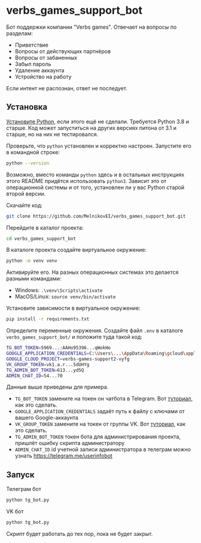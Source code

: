 # verbs_games_support_bot
Бот поддержки компании "Verbs games". Отвечает на вопросы по разделам:
- Приветствие
- Вопросы от действующих партнёров
- Вопросы от забаненных
- Забыл пароль
- Удаление аккаунта
- Устройство на работу

Если интент не распознан, ответ не последует. 

## Установка
[Установите Python](https://www.python.org/), если этого ещё не сделали. Требуется Python 3.8 и старше. Код может запуститься на других версиях питона от 3.1 и старше, но на них не тестировался.

Проверьте, что `python` установлен и корректно настроен. Запустите его в командной строке:
```sh
python --version
```
Возможно, вместо команды `python` здесь и в остальных инструкциях этого README придётся использовать `python3`. Зависит это от операционной системы и от того, установлен ли у вас Python старой второй версии. 

Скачайте код:
```sh
git clone https://github.com/MelnikovEI/verbs_games_support_bot.git
```

Перейдите в каталог проекта:
```sh
cd verbs_games_support_bot
```

В каталоге проекта создайте виртуальное окружение:
```sh
python -m venv venv
```
Активируйте его. На разных операционных системах это делается разными командами:

- Windows: `.\venv\Scripts\activate`
- MacOS/Linux: `source venv/bin/activate`

Установите зависимости в виртуальное окружение:
```sh
pip install -r requirements.txt
```

Определите переменные окружения. Создайте файл `.env` в каталоге `verbs_games_support_bot/` и положите туда такой код:
```sh
TG_BOT_TOKEN=5969...:AAHo95396...qWokHo
GOOGLE_APPLICATION_CREDENTIALS=C:\Users\...\AppData\Roaming\gcloud\application_default_credentials.json
GOOGLE_CLOUD_PROJECT=verbs-games-support2-vyfg
VK_GROUP_TOKEN=vk1.a.r...5dUHYg
TG_ADMIN_BOT_TOKEN=613...yd5Q
ADMIN_CHAT_ID=54...70
```
Данные выше приведены для примера.
- `TG_BOT_TOKEN` замените на токен он чатбота в Telegram. Вот [туториал](https://spark.ru/startup/it-agenstvo-index/blog/47364/kak-poluchit-tokeni-dlya-sozdaniya-chat-bota-v-telegrame-vajbere-i-v-vkontakte), как это сделать.
- `GOOGLE_APPLICATION_CREDENTIALS` задаёт путь к файлу с ключами от вашего Google-аккаунта
- `VK_GROUP_TOKEN` замените на токен от группы VK. Вот [туториал](https://spark.ru/startup/it-agenstvo-index/blog/47364/kak-poluchit-tokeni-dlya-sozdaniya-chat-bota-v-telegrame-vajbere-i-v-vkontakte), как это сделать.
- `TG_ADMIN_BOT_TOKEN` токен бота для администрирования проекта, пришлёт ошибку скрипта администратору
- `ADMIN_CHAT_ID` id учетной записи администратора в телеграм можно узнать https://telegram.me/userinfobot
## Запуск
Телеграм бот
```sh
python tg_bot.py
```
VK бот
```sh
python tg_bot.py
```
Скрипт будет работать до тех пор, пока не будет закрыт.
